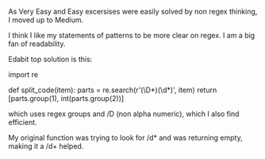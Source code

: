 As Very Easy and Easy excersises were easily solved by non regex thinking, I moved up to Medium.

I think I like my statements of patterns to be more clear on regex. I am a big fan of readability.

Edabit top solution is this:

import re

def split_code(item):
    parts = re.search(r'(\D*)(\d*)', item)
    return [parts.group(1), int(parts.group(2))]

which uses regex groups and /D (non alpha numeric), which I also find efficient. 

My original function was trying to look for /d* and was returning empty, making it a /d+ helped.